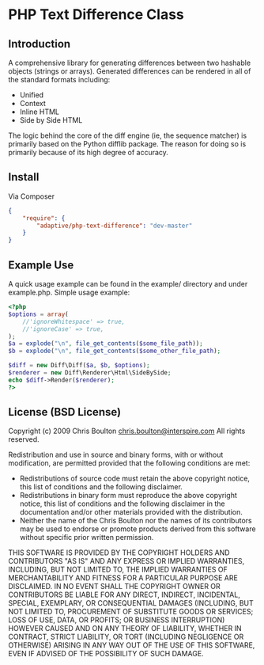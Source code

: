 # PHP Text Difference Class

## Introduction

A comprehensive library for generating differences between
two hashable objects (strings or arrays). Generated differences can be
rendered in all of the standard formats including:
 * Unified
 * Context
 * Inline HTML
 * Side by Side HTML

The logic behind the core of the diff engine (ie, the sequence matcher)
is primarily based on the Python difflib package. The reason for doing
so is primarily because of its high degree of accuracy.

## Install

Via Composer

``` json
{
    "require": {
        "adaptive/php-text-difference": "dev-master"
    }
}
```

## Example Use

A quick usage example can be found in the example/ directory and under
example.php. Simple usage example:


``` php
<?php
$options = array(
    //'ignoreWhitespace' => true,
    //'ignoreCase' => true,
);
$a = explode("\n", file_get_contents($some_file_path));
$b = explode("\n", file_get_contents($some_other_file_path);

$diff = new Diff\Diff($a, $b, $options);
$renderer = new Diff\Renderer\Html\SideBySide;
echo $diff->Render($renderer);
?>
```



## License (BSD License)

Copyright (c) 2009 Chris Boulton <chris.boulton@interspire.com>
All rights reserved.
 
Redistribution and use in source and binary forms, with or without 
modification, are permitted provided that the following conditions are met:

 - Redistributions of source code must retain the above copyright notice,
   this list of conditions and the following disclaimer.
 - Redistributions in binary form must reproduce the above copyright notice,
   this list of conditions and the following disclaimer in the documentation
   and/or other materials provided with the distribution.
 - Neither the name of the Chris Boulton nor the names of its contributors 
   may be used to endorse or promote products derived from this software 
   without specific prior written permission.

THIS SOFTWARE IS PROVIDED BY THE COPYRIGHT HOLDERS AND CONTRIBUTORS "AS IS" 
AND ANY EXPRESS OR IMPLIED WARRANTIES, INCLUDING, BUT NOT LIMITED TO, THE 
IMPLIED WARRANTIES OF MERCHANTABILITY AND FITNESS FOR A PARTICULAR PURPOSE 
ARE DISCLAIMED. IN NO EVENT SHALL THE COPYRIGHT OWNER OR CONTRIBUTORS BE 
LIABLE FOR ANY DIRECT, INDIRECT, INCIDENTAL, SPECIAL, EXEMPLARY, OR 
CONSEQUENTIAL DAMAGES (INCLUDING, BUT NOT LIMITED TO, PROCUREMENT OF 
SUBSTITUTE GOODS OR SERVICES; LOSS OF USE, DATA, OR PROFITS; OR BUSINESS 
INTERRUPTION) HOWEVER CAUSED AND ON ANY THEORY OF LIABILITY, WHETHER IN 
CONTRACT, STRICT LIABILITY, OR TORT (INCLUDING NEGLIGENCE OR OTHERWISE) 
ARISING IN ANY WAY OUT OF THE USE OF THIS SOFTWARE, EVEN IF ADVISED OF THE 
POSSIBILITY OF SUCH DAMAGE.